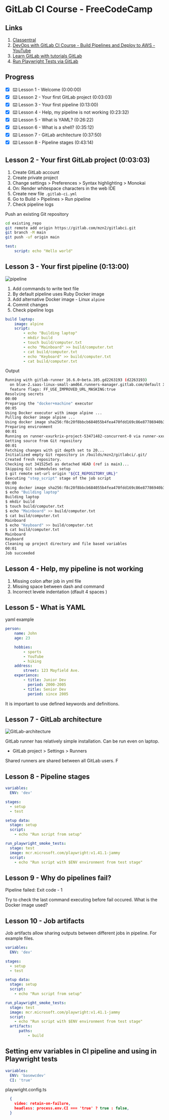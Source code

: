 # GitLab CI Course - FreeCodeCamp  

## Links

1. [Classentral](https://www.classcentral.com/classroom/freecodecamp-devops-with-gitlab-ci-course-build-pipelines-and-deploy-to-aws-104862)
2. [DevOps with GitLab CI Course - Build Pipelines and Deploy to AWS - YouTube](https://www.youtube.com/watch?v=PGyhBwLyK2U)
3. [Learn GitLab with tutorials  GitLab](https://docs.gitlab.com/ee/tutorials/)
4. [Run Playwright Tests via GitLab](https://medium.com/@info_70421/running-playwright-tests-via-gitlab-ci-cd-pipeline-572e1d95f6f2)

## Progress  

- [x] ⌨️ Lesson 1 - Welcome (0:00:00​)
- [x] ⌨️ Lesson 2 - Your first GitLab project (0:03:03​)
- [x] ⌨️ Lesson 3 - Your first pipeline (0:13:00​)
- [x] ⌨️ Lesson 4 - Help, my pipeline is not working (0:23:32)
- [x] ⌨️ Lesson 5 - What is YAML? (0:26:22)
- [x] ⌨️ Lesson 6 - What is a shell? (0:35:12)
- [x] ⌨️ Lesson 7 - GitLab architecture (0:37:50)
- [x] ⌨️ Lesson 8 - Pipeline stages (0:43:14)

## Lesson 2 - Your first GitLab project (0:03:03​)

1. Create GitLab account
2. Create private project
3. Change settings > Preferences  > Syntax highlighting > Monokai
4. On: Render whitespace characters in the web IDE
5. Create new file `.gitlab-ci.yml`
6. Go to Build > Pipelines > Run pipeline
7. Check pipeline logs

Push an existing Git repository

```bash
cd existing_repo
git remote add origin https://gitlab.com/mzn2/gitlabci.git
git branch -M main
git push -uf origin main

```

```yml
test:
    script: echo "Hello world"

```

## Lesson 3 - Your first pipeline (0:13:00​)

![pipeline](./attachments/pipeline1.jpg)

1. Add commands to write text file
2. By default pipeline uses Ruby Docker image
3. Add alternative Docker image - Linux `alpine`
4. Commit changes
5. Check pipeline logs

```yml
build laptop:
    image: alpine
    script: 
        - echo "Building laptop"
        - mkdir build
        - touch build/computer.txt
        - echo "Mainboard" >> build/computer.txt
        - cat build/computer.txt
        - echo "Keyboard" >> build/computer.txt
        - cat build/computer.txt
```  

Output

```bash
Running with gitlab-runner 16.6.0~beta.105.gd2263193 (d2263193)
  on blue-2.saas-linux-small-amd64.runners-manager.gitlab.com/default XxUrkriX, system ID: s_f46a988edce4
  feature flags: FF_USE_IMPROVED_URL_MASKING:true
Resolving secrets
00:00
Preparing the "docker+machine" executor
00:05
Using Docker executor with image alpine ...
Pulling docker image alpine ...
Using docker image sha256:f8c20f8bbcb684055b4fea470fdd169c86e87786940b3262335b12ec3adef418 for alpine with digest alpine@sha256:51b67269f354137895d43f3b3d810bfacd3945438e94dc5ac55fdac340352f48 ...
Preparing environment
00:01
Running on runner-xxurkrix-project-53471482-concurrent-0 via runner-xxurkrix-s-l-s-amd64-1704186592-2d594c12...
Getting source from Git repository
00:01
Fetching changes with git depth set to 20...
Initialized empty Git repository in /builds/mzn2/gitlabci/.git/
Created fresh repository.
Checking out 341525e5 as detached HEAD (ref is main)...
Skipping Git submodules setup
$ git remote set-url origin "${CI_REPOSITORY_URL}"
Executing "step_script" stage of the job script
00:00
Using docker image sha256:f8c20f8bbcb684055b4fea470fdd169c86e87786940b3262335b12ec3adef418 for alpine with digest alpine@sha256:51b67269f354137895d43f3b3d810bfacd3945438e94dc5ac55fdac340352f48 ...
$ echo "Building laptop"
Building laptop
$ mkdir build
$ touch build/computer.txt
$ echo "Mainboard" >> build/computer.txt
$ cat build/computer.txt
Mainboard
$ echo "Keyboard" >> build/computer.txt
$ cat build/computer.txt
Mainboard
Keyboard
Cleaning up project directory and file based variables
00:01
Job succeeded
```

## Lesson 4 - Help, my pipeline is not working

1. Missing colon after job in yml file
2. Missing space between dash and command
3. Incorrect levele indentation (dfault 4 spaces )

## Lesson 5 - What is YAML

yaml example

```yml
person:
    name: John
    age: 23

    hobbies:
        - sports
        - YouTube
        - hiking
    address: 
        street: 123 Mayfield Ave.
    experience:
        - title: Junior Dev
          period: 2000-2005
        - title: Senior Dev 
          period: since 2005
```

It is important to use defined keywords and definitions.

## Lesson 7 - GitLab architecture

![GitLab-architecture](attachments/L07/GitLab-architecture.pngGitLab-architecture.png)

GitLab runner has relatively simple installation.
Can be run even on laptop.

- GitLab project > Settings > Runners  

Shared runners are shared between all GitLab users. F

## Lesson 8 - Pipeline stages  

```yaml
variables:
  ENV: 'dev'

stages:
  - setup
  - test

setup data: 
  stage: setup
  script:
    - echo "Run script from setup"

run_playwright_smoke_tests:
  stage: test
  image: mcr.microsoft.com/playwright:v1.41.1-jammy
  script:
    - echo "Run script with $ENV environment from test stage"

```

## Lesson 9 - Why do pipelines fail?

Pipeline failed:
Exit code - 1  

Try to check the last command executing before fail occured. 
What is the Docker image used?

##  Lesson 10 - Job artifacts

Job artifacts allow sharing outputs between different jobs in pipeline. For example files. 

```yaml
variables:
  ENV: 'dev'

stages:
  - setup
  - test

setup data: 
  stage: setup
  script:
    - echo "Run script from setup"

run_playwright_smoke_tests:
  stage: test
  image: mcr.microsoft.com/playwright:v1.41.1-jammy
  script:
    - echo "Run script with $ENV environment from test stage"
  artifacts:
      paths: 
          - build 

```

## Setting env variables in CI pipeline and using in Playwright tests  

```yaml
variables:
  ENV: 'basewcdev'
  CI: 'true'

```

playwright.config.ts

```json
  {
    video: retain-on-failure,
    headless: process.env.CI === 'true' ? true : false,
  }

```
